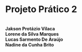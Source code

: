 <b><h1>Projeto Prático 2 </h1><b/> <br/>
Jakson Protázio Vilaca <br/>
Lorene da Silva Marques <br/>
Lucas Sarmento De Araújo <br/>
Nadine da Cunha Brito
